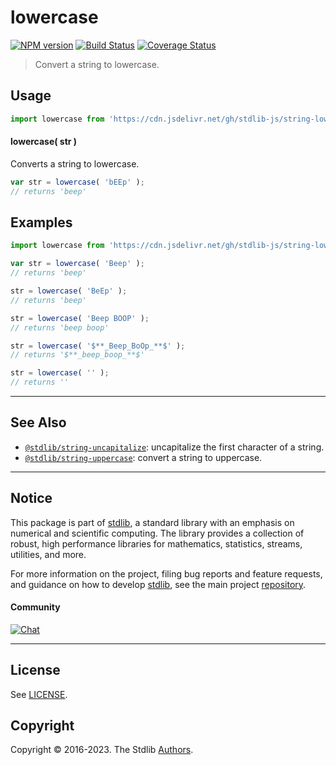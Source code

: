 <!--

@license Apache-2.0

Copyright (c) 2018 The Stdlib Authors.

Licensed under the Apache License, Version 2.0 (the "License");
you may not use this file except in compliance with the License.
You may obtain a copy of the License at

   http://www.apache.org/licenses/LICENSE-2.0

Unless required by applicable law or agreed to in writing, software
distributed under the License is distributed on an "AS IS" BASIS,
WITHOUT WARRANTIES OR CONDITIONS OF ANY KIND, either express or implied.
See the License for the specific language governing permissions and
limitations under the License.

-->

# lowercase

[![NPM version][npm-image]][npm-url] [![Build Status][test-image]][test-url] [![Coverage Status][coverage-image]][coverage-url] <!-- [![dependencies][dependencies-image]][dependencies-url] -->

> Convert a string to lowercase.

<section class="intro">

</section>

<!-- /.intro -->



<section class="usage">

## Usage

```javascript
import lowercase from 'https://cdn.jsdelivr.net/gh/stdlib-js/string-lowercase@deno/mod.js';
```

#### lowercase( str )

Converts a string to lowercase.

```javascript
var str = lowercase( 'bEEp' );
// returns 'beep'
```

</section>

<!-- /.usage -->

<section class="examples">

## Examples

<!-- eslint no-undef: "error" -->

```javascript
import lowercase from 'https://cdn.jsdelivr.net/gh/stdlib-js/string-lowercase@deno/mod.js';

var str = lowercase( 'Beep' );
// returns 'beep'

str = lowercase( 'BeEp' );
// returns 'beep'

str = lowercase( 'Beep BOOP' );
// returns 'beep boop'

str = lowercase( '$**_Beep_BoOp_**$' );
// returns '$**_beep_boop_**$'

str = lowercase( '' );
// returns ''
```

</section>

<!-- /.examples -->



<!-- Section for related `stdlib` packages. Do not manually edit this section, as it is automatically populated. -->

<section class="related">

* * *

## See Also

-   <span class="package-name">[`@stdlib/string-uncapitalize`][@stdlib/string/uncapitalize]</span><span class="delimiter">: </span><span class="description">uncapitalize the first character of a string.</span>
-   <span class="package-name">[`@stdlib/string-uppercase`][@stdlib/string/uppercase]</span><span class="delimiter">: </span><span class="description">convert a string to uppercase.</span>

</section>

<!-- /.related -->

<!-- Section for all links. Make sure to keep an empty line after the `section` element and another before the `/section` close. -->


<section class="main-repo" >

* * *

## Notice

This package is part of [stdlib][stdlib], a standard library with an emphasis on numerical and scientific computing. The library provides a collection of robust, high performance libraries for mathematics, statistics, streams, utilities, and more.

For more information on the project, filing bug reports and feature requests, and guidance on how to develop [stdlib][stdlib], see the main project [repository][stdlib].

#### Community

[![Chat][chat-image]][chat-url]

---

## License

See [LICENSE][stdlib-license].


## Copyright

Copyright &copy; 2016-2023. The Stdlib [Authors][stdlib-authors].

</section>

<!-- /.stdlib -->

<!-- Section for all links. Make sure to keep an empty line after the `section` element and another before the `/section` close. -->

<section class="links">

[npm-image]: http://img.shields.io/npm/v/@stdlib/string-lowercase.svg
[npm-url]: https://npmjs.org/package/@stdlib/string-lowercase

[test-image]: https://github.com/stdlib-js/string-lowercase/actions/workflows/test.yml/badge.svg?branch=main
[test-url]: https://github.com/stdlib-js/string-lowercase/actions/workflows/test.yml?query=branch:main

[coverage-image]: https://img.shields.io/codecov/c/github/stdlib-js/string-lowercase/main.svg
[coverage-url]: https://codecov.io/github/stdlib-js/string-lowercase?branch=main

<!--

[dependencies-image]: https://img.shields.io/david/stdlib-js/string-lowercase.svg
[dependencies-url]: https://david-dm.org/stdlib-js/string-lowercase/main

-->

[chat-image]: https://img.shields.io/gitter/room/stdlib-js/stdlib.svg
[chat-url]: https://app.gitter.im/#/room/#stdlib-js_stdlib:gitter.im

[stdlib]: https://github.com/stdlib-js/stdlib

[stdlib-authors]: https://github.com/stdlib-js/stdlib/graphs/contributors

[cli-section]: https://github.com/stdlib-js/string-lowercase#cli
[cli-url]: https://github.com/stdlib-js/string-lowercase/tree/cli
[@stdlib/string-lowercase]: https://github.com/stdlib-js/string-lowercase/tree/main

[umd]: https://github.com/umdjs/umd
[es-module]: https://developer.mozilla.org/en-US/docs/Web/JavaScript/Guide/Modules

[deno-url]: https://github.com/stdlib-js/string-lowercase/tree/deno
[umd-url]: https://github.com/stdlib-js/string-lowercase/tree/umd
[esm-url]: https://github.com/stdlib-js/string-lowercase/tree/esm
[branches-url]: https://github.com/stdlib-js/string-lowercase/blob/main/branches.md

[stdlib-license]: https://raw.githubusercontent.com/stdlib-js/string-lowercase/main/LICENSE

[standard-streams]: https://en.wikipedia.org/wiki/Standard_streams

<!-- <related-links> -->

[@stdlib/string/uncapitalize]: https://github.com/stdlib-js/string-uncapitalize/tree/deno

[@stdlib/string/uppercase]: https://github.com/stdlib-js/string-uppercase/tree/deno

<!-- </related-links> -->

</section>

<!-- /.links -->
